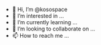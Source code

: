 - 👋 Hi, I’m @kosospace
- 👀 I’m interested in ...
- 🌱 I’m currently learning ...
- 💞️ I’m looking to collaborate on ...
- 📫 How to reach me ...

<!---
kosospace/kosospace is a ✨ special ✨ repository because its `README.md` (this file) appears on your GitHub profile.
You can click the Preview link to take a look at your changes.
--->
